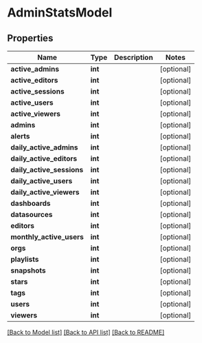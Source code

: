 # AdminStatsModel

## Properties
Name | Type | Description | Notes
------------ | ------------- | ------------- | -------------
**active_admins** | **int** |  | [optional] 
**active_editors** | **int** |  | [optional] 
**active_sessions** | **int** |  | [optional] 
**active_users** | **int** |  | [optional] 
**active_viewers** | **int** |  | [optional] 
**admins** | **int** |  | [optional] 
**alerts** | **int** |  | [optional] 
**daily_active_admins** | **int** |  | [optional] 
**daily_active_editors** | **int** |  | [optional] 
**daily_active_sessions** | **int** |  | [optional] 
**daily_active_users** | **int** |  | [optional] 
**daily_active_viewers** | **int** |  | [optional] 
**dashboards** | **int** |  | [optional] 
**datasources** | **int** |  | [optional] 
**editors** | **int** |  | [optional] 
**monthly_active_users** | **int** |  | [optional] 
**orgs** | **int** |  | [optional] 
**playlists** | **int** |  | [optional] 
**snapshots** | **int** |  | [optional] 
**stars** | **int** |  | [optional] 
**tags** | **int** |  | [optional] 
**users** | **int** |  | [optional] 
**viewers** | **int** |  | [optional] 

[[Back to Model list]](../README.md#documentation-for-models) [[Back to API list]](../README.md#documentation-for-api-endpoints) [[Back to README]](../README.md)


